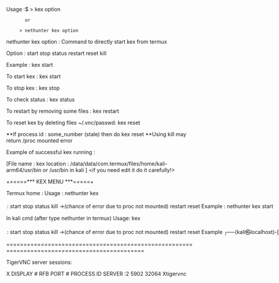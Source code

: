Usage :$ > kex option 

           or

         > nethunter kex option


nethunter kex option : Command to directly start kex from termux

Option : start  stop  status  restart  reset  kill

Example : kex start
        

To start kex : kex start   

To stop kex : kex stop     

To check status : kex status

To restart by removing some files : kex restart

To reset kex by deleting files ~/.vnc/passwd: kex reset 


**If process id : some_number (stale) then do kex reset
**Using kill may return /proc mounted error



Example of successful kex running :

[File name : kex  location : /data/data/com.termux/files/home/kali-arm64/usr/bin or /usr/bin in kali ] <if you need edit it do it carefully!>

+=====***   KEX MENU   ***=====+

Termux home :
        Usage : nethunter kex <option>
        <option> :   start    stop    status   kill ->(chance of error due to proc not mounted)                     restart reset
        Example : nethunter kex start


In kali cmd (after type nethunter in termux)
        Usage: kex <option>
        <option> :   start    stop    status   kill ->(chance of error due to proc not mounted)                    restart reset
        Example ┌──(kali㉿localhost)-[~] └─$ :  kex start
** start Kali NetHunter cli as root is not recommended in this script

==============================================================================================

TigerVNC server sessions:

X DISPLAY #     RFB PORT #      PROCESS ID      SERVER
:2            5902            32064           Xtigervnc


